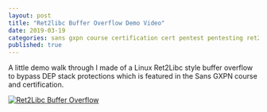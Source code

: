 ```yaml
---
layout: post
title: "Ret2libc Buffer Overflow Demo Video"
date: 2019-03-19
categories: sans gxpn course certification cert pentest pentesting ret2libc libc bufferoverflow
published: true
---
```


A little demo walk through I made of a Linux Ret2Libc style buffer overflow to bypass DEP stack protections which is featured in the Sans GXPN course and certification. 


[![Ret2Libc Buffer Overflow](http://i3.ytimg.com/vi/-cLLR-ZeTss/hqdefault.jpg)](https://www.youtube.com/watch?v=-cLLR-ZeTss&ab_channel=WillSummerhill "Ret2Libc Buffer Overflow")

